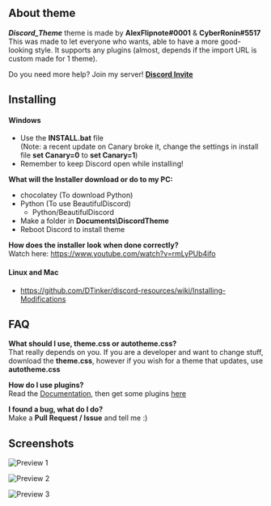 ## About theme
***Discord_Theme*** theme is made by **AlexFlipnote#0001** & **CyberRonin#5517**<br>
This was made to let everyone who wants, able to have a more good-looking style. It supports any plugins (almost, depends if the import URL is custom made for 1 theme).

Do you need more help? Join my server! **[Discord Invite](https://discord.gg/DpxkY3x)**

## Installing
#### Windows
- Use the **INSTALL.bat** file<br>
(Note: a recent update on Canary broke it, change the settings in install file **set Canary=0** to **set Canary=1**)
- Remember to keep Discord open while installing!

**What will the Installer download or do to my PC:**
- chocolatey (To download Python)
- Python (To use BeautifulDiscord)
  - Python/BeautifulDiscord
- Make a folder in **Documents\DiscordTheme**
- Reboot Discord to install theme

**How does the installer look when done correctly?**<br>
Watch here: https://www.youtube.com/watch?v=rmLyPUb4ifo

#### Linux and Mac
- https://github.com/DTinker/discord-resources/wiki/Installing-Modifications

## FAQ
**What should I use, theme.css or autotheme.css?**<br>That really depends on you. If you are a developer and want
to change stuff, download the **theme.css**, however if you wish for a theme that updates, use **autotheme.css**

**How do I use plugins?**<br>Read the [Documentation](https://github.com/AlexFlipnote/Discord_Theme/blob/master/docs/Documentation.md), then get some plugins [here](https://github.com/AlexFlipnote/Discord_Theme/blob/master/docs/Plugins.md)

**I found a bug, what do I do?**<br>Make a **Pull Request / Issue** and tell me :)

## Screenshots
![Preview 1](https://i.alexflipnote.xyz/81c828.png)

![Preview 2](https://i.alexflipnote.xyz/e74fc4.png)

![Preview 3](https://i.alexflipnote.xyz/dc9984.png)
